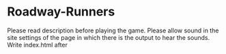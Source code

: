 # Roadway-Runners
Please read description before playing the game.
Please allow sound in the site settings of the page in which there is the output to hear the sounds.
Write index.html after
